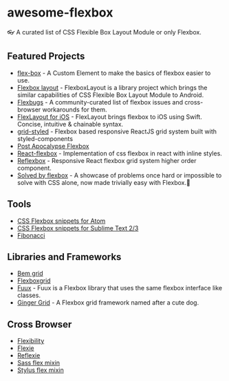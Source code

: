 # awesome-flexbox

:eyeglasses: A curated list of CSS Flexible Box Layout Module or only Flexbox.

## Featured Projects

- [flex-box](https://github.com/potch/flex-box) - A Custom Element to make the basics of flexbox easier to use.
- [Flexbox layout](https://github.com/google/flexbox-layout) - FlexboxLayout is a library project which brings the similar capabilities of CSS Flexible Box Layout Module to Android.
- [Flexbugs](https://github.com/philipwalton/flexbugs) - A community-curated list of flexbox issues and cross-browser workarounds for them.
- [FlexLayout for iOS](https://github.com/lucdion/FlexLayout) - FlexLayout brings flexbox to iOS using Swift. Concise, intuitive & chainable syntax.
- [grid-styled](https://github.com/jxnblk/grid-styled) - Flexbox based responsive ReactJS grid system built with styled-components
- [Post Apocalypse Flexbox](https://github.com/afonsopacifer/post-apocalypse-flexbox)
- [React-flexbox](https://github.com/tcoopman/react-flexbox) - Implementation of css flexbox in react with inline styles.
- [Reflexbox](https://github.com/jxnblk/reflexbox) - Responsive React flexbox grid system higher order component.
- [Solved by flexbox](https://github.com/philipwalton/solved-by-flexbox) - A showcase of problems once hard or impossible to solve with CSS alone, now made trivially easy with Flexbox.:metal:

## Tools

- [CSS Flexbox snippets for Atom](https://github.com/brenopolanski/css-flexbox-atom-snippets)
- [CSS Flexbox snippets for Sublime Text 2/3](https://github.com/brenopolanski/css-flexbox-sublime-snippets)
- [Fibonacci](https://github.com/maxsteenbergen/Fibonacci)

## Libraries and Frameworks

- [Bem grid](https://github.com/bem-incubator/bem-grid)
- [Flexboxgrid](https://github.com/kristoferjoseph/flexboxgrid)
- [Fuux](https://github.com/henriquecustodia/fuux) - Fuux is a Flexbox library that uses the same flexbox interface like classes.
- [Ginger Grid](https://github.com/erwstout/ginger) - A Flexbox grid framework named after a cute dog.

## Cross Browser

- [Flexibility](https://github.com/10up/flexibility)
- [Flexie](https://github.com/doctyper/flexie)
- [Reflexie](https://github.com/doctyper/reflexie)
- [Sass flex mixin](https://github.com/mastastealth/sass-flex-mixin)
- [Stylus flex mixin](https://github.com/differui/stylus-flex-mixin)
